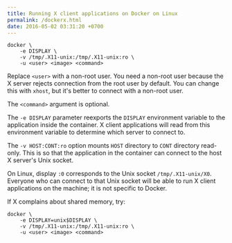 ```yaml
---
title: Running X client applications on Docker on Linux
permalink: /dockerx.html
date: 2016-05-02 03:31:20 +0700
---
```


```
docker \
    -e DISPLAY \
    -v /tmp/.X11-unix:/tmp/.X11-unix:ro \
    -u <user> <image> <command>
```

Replace `<user>` with a non-root user.
You need a non-root user because the X server rejects connection from the root user by default.
You can change this with `xhost`, but it's better to connect with a non-root user.

The `<command>` argument is optional.

The `-e DISPLAY` parameter reexports the `DISPLAY` environment variable to the application inside the container.
X client applications will read from this environment variable to determine which server to connect to.

The `-v HOST:CONT:ro` option mounts `HOST` directory to `CONT` directory read-only.
This is so that the application in the container can connect to the host X server's Unix socket.

On Linux, display `:0` corresponds to the Unix socket `/tmp/.X11-unix/X0`.
Everyone who can connect to that Unix socket will
be able to run X client applications on the machine;
it is not specific to Docker.

If X complains about shared memory, try:

```
docker \
    -e DISPLAY=unix$DISPLAY \
    -v /tmp/.X11-unix:/tmp/.X11-unix:ro \
    -u <user> <image> <command>
```
